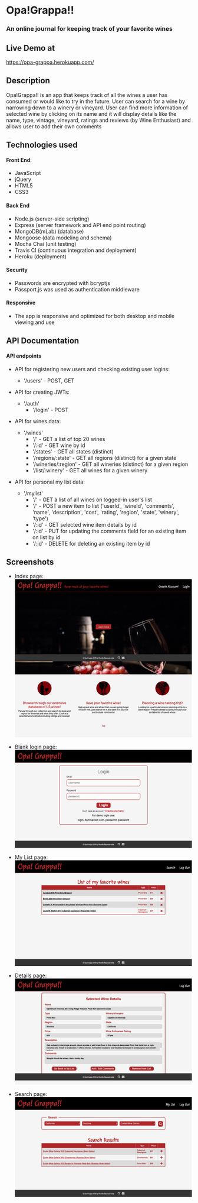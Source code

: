 # Opa!Grappa!!    <br>
### An online journal for keeping track of your favorite wines <br>
 

## Live Demo at <br>
https://opa-grappa.herokuapp.com/ <br>


## Description <br>  
Opa!Grappa!! is an app that keeps track of all the wines a user has consumed or would like to try in the future. User can search for a wine by narrowing down to a winery or vineyard. User can find more information of selected wine by clicking on its name and it will display details like the name, type, vintage, vineyard, ratings and reviews (by Wine Enthusiast) and allows user to add their own comments    <br>


## Technologies used<br> 

#### Front End:
- JavaScript <br>
- jQuery <br>
- HTML5 <br>
- CSS3 <br>

#### Back End <br>
- Node.js (server-side scripting)<br> 
- Express (server framework and API end point routing) <br> 
- MongoDB(mLab) (database) <br> 
- Mongoose (data modeling and schema) <br>
- Mocha Chai (unit testing) <br>
- Travis CI (continuous integration and deployment) <br>
- Heroku (deployment) <br>

#### Security <br>
- Passwords are encrypted with bcryptjs <br>
- Passport.js was used as authentication middleware <br>

#### Responsive <br>
- The app is responsive and optimized for both desktop and mobile viewing and use <br>


## API Documentation <br>

#### API endpoints <br>
- API for registering new users and checking existing user logins: <br>
	* '/users' - POST, GET <br>

- API for creating JWTs: <br>
	* '/auth' <br>
		* '/login' - POST <br>

- API for wines data: <br>
	* '/wines' <br>
		* '/' - GET a list of top 20 wines <br>
		* '/:id' - GET wine by id <br>
		* '/states' - GET all states (distinct) <br>
		* '/regions/:state' - GET all regions (distinct) for a given state <br>
		* '/wineries/:region' - GET all wineries (distinct) for a given region <br>
		* '/list/:winery' - GET all wines for a given winery <br>

- API for personal my list data: <br>
	* '/mylist' <br>
		* '/' - GET a list of all wines on logged-in user's list <br>
		* '/' - POST a new item to list ('userId', 'wineId', 'comments', 'name', 'description', 'cost', 'rating', 'region', 'state', 'winery', 'type') <br>
		* '/:id' - GET selected wine item details by id <br>
		* '/:id' - PUT for updating the comments field for an existing item on list by id <br>
		* '/:id' - DELETE for deleting an existing item by id <br>


## Screenshots <br>

* Index page:<br>
<img src="/screenshots/index.png" alt="Home page - blank"> <br>

* Blank login page:<br>
<img src="/screenshots/login.png" alt="Login page - blank"> <br>

* My List page:<br>
<img src="/screenshots/mylist.png" alt="My List page - blank"> <br>

* Details page:<br>
<img src="/screenshots/details.png" alt="details page - blank"> <br>

* Search page:<br>
<img src="/screenshots/search.png" alt="Search page - blank"> <br>